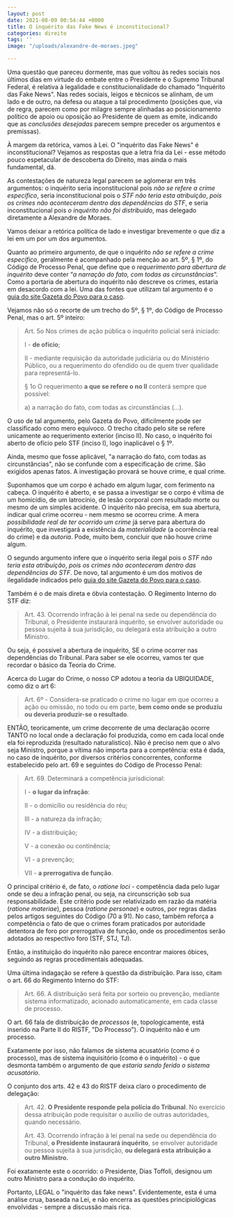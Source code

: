 ```yaml
---
layout: post
date: 2021-08-09 00:54:44 +0000
title: O inquérito das Fake News é inconstitucional?
categories: direito
tags: ''
image: "/uploads/alexandre-de-moraes.jpeg"

---
```

Uma questão que pareceu dormente, mas que voltou às redes sociais nos últimos dias em virtude do embate entre o Presidente e o Supremo Tribunal Federal, é relativa à legalidade e constitucionalidade do chamado "Inquérito das Fake News". Nas redes sociais, leigos e técnicos se alinham, de um lado e de outro, na defesa ou ataque a tal procedimento (posições que, via de regra, parecem como por milagre sempre alinhadas ao posicionamento político de apoio ou oposição ao Presidente de quem as emite, indicando que as _conclusões desejadas_ parecem sempre preceder os argumentos e premissas).

À margem da retórica, vamos à Lei. O "inquérito das Fake News" é inconstitucional? Vejamos as respostas que a letra fria da Lei - esse método pouco espetacular de descoberta do Direito, mas ainda o mais fundamental, dá.

As contestações de natureza legal parecem se aglomerar em três argumentos: o inquérito seria inconstitucional pois _não se refere a crime específico_, seria inconstitucional pois o _STF não teria esta atribuição_, _pois_ _os crimes não aconteceram dentro das dependências do STF_, e seria inconstitucional pois _o inquérito não foi distribuído_, mas delegado diretamente a Alexandre de Moraes.

Vamos deixar a retórica política de lado e investigar brevemente o que diz a lei em um por um dos argumentos.

Quanto ao primeiro argumento, de que o inquérito _não se refere a crime específico_, geralmente é acompanhado pela menção ao art. 5º, § 1º, do Código de Processo Penal, que define que o _requerimento para abertura de inquérito_ deve conter “_a narração do fato, com todas as circunstâncias_“. Como a portaria de abertura do inquérito não descreve os crimes, estaria em desacordo com a lei. Uma das fontes que utilizam tal argumento é o [guia do site Gazeta do Povo para o caso](https://www.gazetadopovo.com.br/instituto-politeia/inquerito-toffoli-ilegal/ "https://www.gazetadopovo.com.br/instituto-politeia/inquerito-toffoli-ilegal/").

Vejamos não só o recorte de um trecho do 5º, § 1º, do Código de Processo Penal, mas o art. 5º inteiro:

> Art. 5o Nos crimes de ação pública o inquérito policial será iniciado:
>
> I - **de ofício**;
>
> II - mediante requisição da autoridade judiciária ou do Ministério Público, ou a requerimento do ofendido ou de quem tiver qualidade para representá-lo.
>
> § 1o O requerimento **a que se refere o no II** conterá sempre que possível:
>
> a) a narração do fato, com todas as circunstâncias (...).

O uso de tal argumento, pelo Gazeta do Povo, dificilmente pode ser classificado como mero equívoco. O trecho citado pelo site se refere unicamente ao requerimento exterior (inciso II). No caso, o inquérito foi aberto de ofício pelo STF (inciso I), logo inaplicável o § 1º.

Ainda, mesmo que fosse aplicável, "a narração do fato, com todas as circunstâncias", não se confunde com a especificação de crime. São exigidos apenas fatos. A investigação provará se houve crime, e qual crime.

Suponhamos que um corpo é achado em algum lugar, com ferimento na cabeça. O inquérito é aberto, e se passa a investigar se o corpo é vítima de um homicídio, de um latrocínio, de lesão corporal com resultado morte ou mesmo de um simples acidente. O inquérito não precisa, em sua abertura, indicar qual crime ocorreu - nem mesmo se ocorreu crime. A mera _possibilidade real de ter ocorrido um crime_ já serve para abertura do inquérito, que investigará a existência da _materialidade_ (a ocorrência real do crime) e da _autoria_. Pode, muito bem, concluir que não houve crime algum.

O segundo argumento infere que o inquérito seria ilegal pois o _STF não teria esta atribuição_, _pois_ _os crimes não aconteceram dentro das dependências do STF_. De novo, tal argumento é um dos motivos de ilegalidade indicados pelo [guia do site Gazeta do Povo para o caso](https://www.gazetadopovo.com.br/instituto-politeia/inquerito-toffoli-ilegal/ "https://www.gazetadopovo.com.br/instituto-politeia/inquerito-toffoli-ilegal/").

Também é o de mais direta e óbvia contestação. O Regimento Interno do STF diz:

> Art. 43. Ocorrendo infração à lei penal na sede ou dependência do Tribunal, o Presidente instaurará inquérito, se envolver autoridade ou pessoa sujeita à sua jurisdição, ou delegará esta atribuição a outro Ministro.

Ou seja, é possível a abertura de inquérito, SE o crime ocorrer nas dependências do Tribunal. Para saber se ele ocorreu, vamos ter que recordar o básico da Teoria do Crime. 

Acerca do Lugar do Crime, o nosso CP adotou a teoria da UBIQUIDADE, como diz o art 6:

> Art. 6º - Considera-se praticado o crime no lugar em que ocorreu a ação ou omissão, no todo ou em parte, **bem como onde se produziu ou deveria produzir-se o resultado**.

ENTÃO, teoricamente, um crime decorrente de uma declaração ocorre TANTO no local onde a declaração foi produzida, como em cada local onde ela foi reproduzida (resultado naturalístico). Não é preciso nem que o alvo seja Ministro, porque a vítima não importa para a competência: esta é dada, no caso de inquérito, por diversos critérios concorrentes, conforme estabelecido pelo art. 69 e seguintes do Código de Processo Penal:

> Art. 69. Determinará a competência jurisdicional:
>
> I - **o lugar da infração**:
>
> II - o domicílio ou residência do réu;
>
> III - a natureza da infração;
>
> IV - a distribuição;
>
> V - a conexão ou continência;
>
> VI - a prevenção;
>
> VII - **a prerrogativa de função**.

O principal critério é, de fato, o _ratione loci_ - competência dada pelo lugar onde se deu a infração penal, ou seja, na circunscrição sob sua responsabilidade. Este critério pode ser relativizado em razão da matéria (_ratione materiae_), pessoa (_ratione personae_) e outros, por regras dadas pelos artigos seguintes do Código (70 a 91). No caso, também reforça a competência o fato de que o crimes foram praticados por autoridade detentora de foro por prerrogativa de função, onde os procedimentos serão adotados ao respectivo foro (STF, STJ, TJ).

Então, a instituição do inquérito não parece encontrar maiores óbices, seguindo as regras procedimentais adequadas.

Uma última indagação se refere à questão da distribuição. Para isso, citam o art. 66 do Regimento Interno do STF: 

> Art. 66. A distribuição será feita por sorteio ou prevenção, mediante sistema informatizado, acionado automaticamente, em cada classe de processo.

O art. 66 fala de distribuição de _processos_ (e, topologicamente, está inserido na Parte II do RISTF, "Do Processo"). O inquérito não é um processo. 

Exatamente por isso, não falamos de sistema acusatório (como é o processo), mas de sistema inquisitório (como é o inquérito) - o que desmonta também o argumento de que _estaria sendo ferido o sistema acusatório_.

O conjunto dos arts. 42 e 43 do RISTF deixa claro o procedimento de delegação:

> Art. 42. **O Presidente responde pela polícia do Tribunal**. No exercício dessa atribuição pode requisitar o auxílio de outras autoridades, quando necessário. 
>
> Art. 43. Ocorrendo infração à lei penal na sede ou dependência do Tribunal, **o Presidente instaurará inquérito**, se envolver autoridade ou pessoa sujeita à sua jurisdição, **ou delegará esta atribuição a outro Ministro.**

Foi exatamente este o ocorrido: o Presidente, Dias Toffoli, designou um outro Ministro para a condução do inquérito.

Portanto, LEGAL o "inquérito das fake news". Evidentemente, esta é uma análise crua, baseada na Lei, e não encerra as questões principiológicas envolvidas - sempre a discussão mais rica.